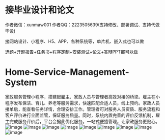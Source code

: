 # 接毕业设计和论文
作者微信：xunmaw001  作者QQ：2223505639(支持修改、部署调试、支持代做毕设)

接网站设计、小程序、H5、APP、各种系统等，单片机、嵌入式也可以做

选题+开题报告+任务书+程序定制+安装测试+论文+答辩PPT都可以做
# Home-Service-Management-System
家政服务管理小程序，搭建起雇主、家政人员与管理者高效对接的桥梁。雇主在小程序发布保洁、育儿、养老等服务需求，快速匹配合适人员，线上预约。家政人员接单后，能查看任务详情，合理安排工作。管理者可对服务人员资质、服务流程和客户评价进行全面监管，保证服务质量。同时，系统内置完善的评价反馈机制，雇主完成服务评价后，平台会据此优化服务。一站式便捷管理，让家政服务更贴心。 
![image](https://github.com/user-attachments/assets/97ecfaa2-7c7a-4413-9ec9-8bb44ae29e08)
![image](https://github.com/user-attachments/assets/1575ecd3-9947-4629-b740-69436ea26797)
![image](https://github.com/user-attachments/assets/5c68806f-4021-4ac1-ad6e-4ebccdd5b159)
![image](https://github.com/user-attachments/assets/64dcab2b-0632-4221-99a7-4bd4514bfec4)
![image](https://github.com/user-attachments/assets/09a00cd6-5ab9-46d4-a86c-e9de045d560a)
![image](https://github.com/user-attachments/assets/be99bf99-0bea-464b-856d-3bd52c4c68da)
![image](https://github.com/user-attachments/assets/582ff022-1c36-4c65-8619-2aa86cd77411)
![image](https://github.com/user-attachments/assets/26a50c24-dad2-4e99-a955-031977773eb4)
![image](https://github.com/user-attachments/assets/fdab27fd-f42f-45f2-bee3-b1c0a7b37bec)
